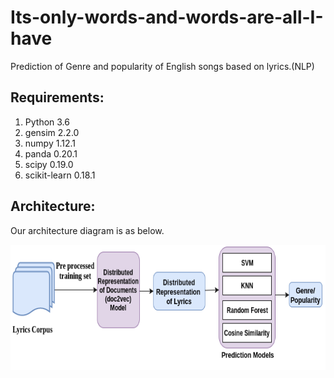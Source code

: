 # Its-only-words-and-words-are-all-I-have
Prediction of Genre and popularity of English songs based on lyrics.(NLP)

## Requirements:
1. Python 3.6
2. gensim 2.2.0
3. numpy 1.12.1
4. panda 0.20.1
5. scipy 0.19.0
6. scikit-learn 0.18.1

## Architecture:
Our architecture diagram is as below.

<p align="center">
  <img width="640" height="200" src="Architecture/docvec.png">
</p>
